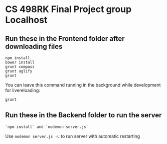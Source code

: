 # CS 498RK Final Project group Localhost

## Run these in the Frontend folder after downloading files 
```
npm install
bower install
grunt compass
grunt uglify
grunt
```

You can leave this command running in the background while development for livereloading:

```bash
grunt
```

## Run these in the Backend folder to run the server
```
`npm install` and `nodemon server.js`
```

Use `nodemon server.js -L` to run server with automatic restarting

